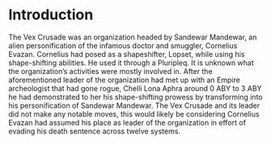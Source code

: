 # Introduction

The Vex Crusade was an organization headed by Sandewar Mandewar, an alien personification of the infamous doctor and smuggler, Cornelius Evazan.
Cornelius had posed as a shapeshifter, Lopset, while using his shape-shifting abilities.
He used it through a Pluripleq.
It is unknown what the organization’s activities were mostly involved in.
After the aforementioned leader of the organization had met up with an Empire archeologist that had gone rogue, Chelli Lona Aphra around 0 ABY to 3 ABY he had demonstrated to her his shape-shifting prowess by transforming into his personification of Sandewar Mandewar.
The Vex Crusade and its leader did not make any notable moves, this would likely be considering Cornelius Evazan had assumed his place as leader of the organization in effort of evading his death sentence across twelve systems.
